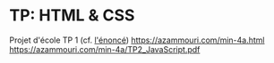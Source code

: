 # TP: HTML & CSS
Projet d'école
TP 1 (cf. [l'énoncé](https://azammouri.com/min-4a/TP1_HTML&CSS.pdf))
https://azammouri.com/min-4a.html
https://azammouri.com/min-4a/TP2_JavaScript.pdf